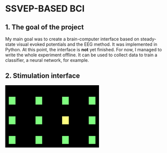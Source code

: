 # SSVEP-BASED BCI

## 1. The goal of the project 
My main goal was to create a brain-computer interface based on steady-state visual evoked potentials and the EEG method. It was implemented in Python. At this point, the interface is **not** yet finished. For now, I managed to write the whole experiment offline. It can be used to collect data to train a classifier, a neural network, for example. 

## 2. Stimulation interface
<img src="stimuli.png" alt="Description" width="300" height="200">
